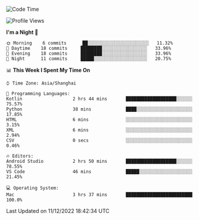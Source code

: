 <!--START_SECTION:waka-->
![Code Time](http://img.shields.io/badge/Code%20Time-38%20hrs%2019%20mins-blue)

![Profile Views](http://img.shields.io/badge/Profile%20Views-0-blue)

**I'm a Night 🦉** 

```text
🌞 Morning    6 commits      ██░░░░░░░░░░░░░░░░░░░░░░░   11.32% 
🌆 Daytime    18 commits     ████████░░░░░░░░░░░░░░░░░   33.96% 
🌃 Evening    18 commits     ████████░░░░░░░░░░░░░░░░░   33.96% 
🌙 Night      11 commits     █████░░░░░░░░░░░░░░░░░░░░   20.75%

```


📊 **This Week I Spent My Time On** 

```text
⌚︎ Time Zone: Asia/Shanghai

💬 Programming Languages: 
Kotlin                   2 hrs 44 mins       ███████████████████░░░░░░   75.57% 
Python                   38 mins             ████░░░░░░░░░░░░░░░░░░░░░   17.85% 
HTML                     6 mins              ░░░░░░░░░░░░░░░░░░░░░░░░░   3.15% 
XML                      6 mins              ░░░░░░░░░░░░░░░░░░░░░░░░░   2.94% 
CSV                      0 secs              ░░░░░░░░░░░░░░░░░░░░░░░░░   0.46%

🔥 Editors: 
Android Studio           2 hrs 50 mins       ███████████████████░░░░░░   78.55% 
VS Code                  46 mins             █████░░░░░░░░░░░░░░░░░░░░   21.45%

💻 Operating System: 
Mac                      3 hrs 37 mins       █████████████████████████   100.0%

```


 Last Updated on 11/12/2022 18:42:34 UTC
<!--END_SECTION:waka-->